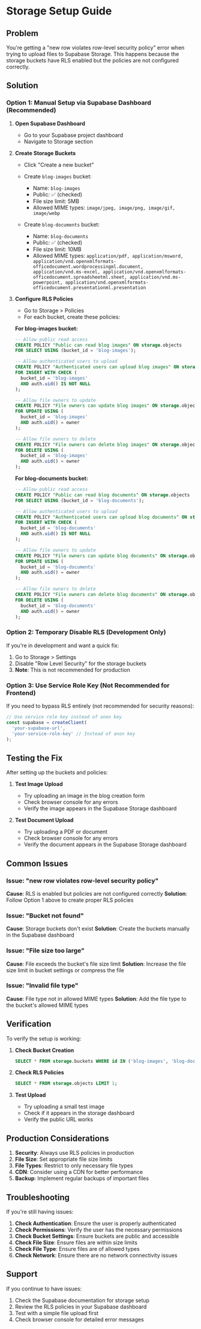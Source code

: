 # Storage Setup Guide

## Problem
You're getting a "new row violates row-level security policy" error when trying to upload files to Supabase Storage. This happens because the storage buckets have RLS enabled but the policies are not configured correctly.

## Solution

### Option 1: Manual Setup via Supabase Dashboard (Recommended)

1. **Open Supabase Dashboard**
   - Go to your Supabase project dashboard
   - Navigate to Storage section

2. **Create Storage Buckets**
   - Click "Create a new bucket"
   - Create `blog-images` bucket:
     - Name: `blog-images`
     - Public: ✅ (checked)
     - File size limit: 5MB
     - Allowed MIME types: `image/jpeg, image/png, image/gif, image/webp`
   
   - Create `blog-documents` bucket:
     - Name: `blog-documents`
     - Public: ✅ (checked)
     - File size limit: 10MB
     - Allowed MIME types: `application/pdf, application/msword, application/vnd.openxmlformats-officedocument.wordprocessingml.document, application/vnd.ms-excel, application/vnd.openxmlformats-officedocument.spreadsheetml.sheet, application/vnd.ms-powerpoint, application/vnd.openxmlformats-officedocument.presentationml.presentation`

3. **Configure RLS Policies**
   - Go to Storage > Policies
   - For each bucket, create these policies:

   **For blog-images bucket:**
   ```sql
   -- Allow public read access
   CREATE POLICY "Public can read blog images" ON storage.objects
   FOR SELECT USING (bucket_id = 'blog-images');
   
   -- Allow authenticated users to upload
   CREATE POLICY "Authenticated users can upload blog images" ON storage.objects
   FOR INSERT WITH CHECK (
     bucket_id = 'blog-images' 
     AND auth.uid() IS NOT NULL
   );
   
   -- Allow file owners to update
   CREATE POLICY "File owners can update blog images" ON storage.objects
   FOR UPDATE USING (
     bucket_id = 'blog-images' 
     AND auth.uid() = owner
   );
   
   -- Allow file owners to delete
   CREATE POLICY "File owners can delete blog images" ON storage.objects
   FOR DELETE USING (
     bucket_id = 'blog-images' 
     AND auth.uid() = owner
   );
   ```

   **For blog-documents bucket:**
   ```sql
   -- Allow public read access
   CREATE POLICY "Public can read blog documents" ON storage.objects
   FOR SELECT USING (bucket_id = 'blog-documents');
   
   -- Allow authenticated users to upload
   CREATE POLICY "Authenticated users can upload blog documents" ON storage.objects
   FOR INSERT WITH CHECK (
     bucket_id = 'blog-documents' 
     AND auth.uid() IS NOT NULL
   );
   
   -- Allow file owners to update
   CREATE POLICY "File owners can update blog documents" ON storage.objects
   FOR UPDATE USING (
     bucket_id = 'blog-documents' 
     AND auth.uid() = owner
   );
   
   -- Allow file owners to delete
   CREATE POLICY "File owners can delete blog documents" ON storage.objects
   FOR DELETE USING (
     bucket_id = 'blog-documents' 
     AND auth.uid() = owner
   );
   ```

### Option 2: Temporary Disable RLS (Development Only)

If you're in development and want a quick fix:

1. Go to Storage > Settings
2. Disable "Row Level Security" for the storage buckets
3. **Note**: This is not recommended for production

### Option 3: Use Service Role Key (Not Recommended for Frontend)

If you need to bypass RLS entirely (not recommended for security reasons):

```javascript
// Use service role key instead of anon key
const supabase = createClient(
  'your-supabase-url',
  'your-service-role-key' // Instead of anon key
);
```

## Testing the Fix

After setting up the buckets and policies:

1. **Test Image Upload**
   - Try uploading an image in the blog creation form
   - Check browser console for any errors
   - Verify the image appears in the Supabase Storage dashboard

2. **Test Document Upload**
   - Try uploading a PDF or document
   - Check browser console for any errors
   - Verify the document appears in the Supabase Storage dashboard

## Common Issues

### Issue: "new row violates row-level security policy"
**Cause**: RLS is enabled but policies are not configured correctly
**Solution**: Follow Option 1 above to create proper RLS policies

### Issue: "Bucket not found"
**Cause**: Storage buckets don't exist
**Solution**: Create the buckets manually in the Supabase dashboard

### Issue: "File size too large"
**Cause**: File exceeds the bucket's file size limit
**Solution**: Increase the file size limit in bucket settings or compress the file

### Issue: "Invalid file type"
**Cause**: File type not in allowed MIME types
**Solution**: Add the file type to the bucket's allowed MIME types

## Verification

To verify the setup is working:

1. **Check Bucket Creation**
   ```sql
   SELECT * FROM storage.buckets WHERE id IN ('blog-images', 'blog-documents');
   ```

2. **Check RLS Policies**
   ```sql
   SELECT * FROM storage.objects LIMIT 1;
   ```

3. **Test Upload**
   - Try uploading a small test image
   - Check if it appears in the storage dashboard
   - Verify the public URL works

## Production Considerations

1. **Security**: Always use RLS policies in production
2. **File Size**: Set appropriate file size limits
3. **File Types**: Restrict to only necessary file types
4. **CDN**: Consider using a CDN for better performance
5. **Backup**: Implement regular backups of important files

## Troubleshooting

If you're still having issues:

1. **Check Authentication**: Ensure the user is properly authenticated
2. **Check Permissions**: Verify the user has the necessary permissions
3. **Check Bucket Settings**: Ensure buckets are public and accessible
4. **Check File Size**: Ensure files are within size limits
5. **Check File Type**: Ensure files are of allowed types
6. **Check Network**: Ensure there are no network connectivity issues

## Support

If you continue to have issues:
1. Check the Supabase documentation for storage setup
2. Review the RLS policies in your Supabase dashboard
3. Test with a simple file upload first
4. Check browser console for detailed error messages 